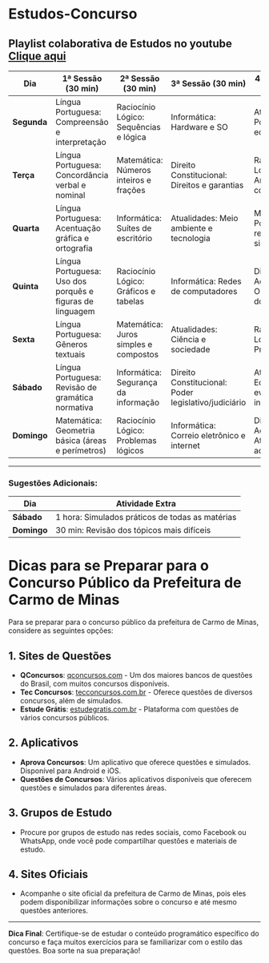 # Estudos-Concurso

## Playlist colaborativa de Estudos no youtube [Clique aqui](https://www.youtube.com/playlist?list=PLdKWRMG0YzNuLCnFAUZUZNqwVsuCW8Oy6)


| **Dia**       | **1ª Sessão (30 min)**                               | **2ª Sessão (30 min)**                    | **3ª Sessão (30 min)**                           | **4ª Sessão (30 min)**                              |
|---------------|------------------------------------------------------|-------------------------------------------|--------------------------------------------------|-----------------------------------------------------|
| **Segunda**   | Língua Portuguesa: Compreensão e interpretação        | Raciocínio Lógico: Sequências e lógica     | Informática: Hardware e SO                       | Atualidades: Política e economia                    |
| **Terça**     | Língua Portuguesa: Concordância verbal e nominal      | Matemática: Números inteiros e frações     | Direito Constitucional: Direitos e garantias     | Raciocínio Lógico: Análise combinatória             |
| **Quarta**    | Língua Portuguesa: Acentuação gráfica e ortografia    | Informática: Suítes de escritório          | Atualidades: Meio ambiente e tecnologia          | Matemática: Porcentagem e regra de três simples     |
| **Quinta**    | Língua Portuguesa: Uso dos porquês e figuras de linguagem | Raciocínio Lógico: Gráficos e tabelas     | Informática: Redes de computadores               | Direito Administrativo: Organização do Estado       |
| **Sexta**     | Língua Portuguesa: Gêneros textuais                   | Matemática: Juros simples e compostos      | Atualidades: Ciência e sociedade                 | Raciocínio Lógico: Probabilidade                    |
| **Sábado**    | Língua Portuguesa: Revisão de gramática normativa     | Informática: Segurança da informação       | Direito Constitucional: Poder legislativo/judiciário | Atualidades: Economia e eventos internacionais     |
| **Domingo**   | Matemática: Geometria básica (áreas e perímetros)     | Raciocínio Lógico: Problemas lógicos       | Informática: Correio eletrônico e internet       | Direito Administrativo: Atos administrativos        |

---

### Sugestões Adicionais:

| **Dia**       | **Atividade Extra**                                  |
|---------------|------------------------------------------------------|
| **Sábado**    | 1 hora: Simulados práticos de todas as matérias       |
| **Domingo**   | 30 min: Revisão dos tópicos mais difíceis             |

# Dicas para se Preparar para o Concurso Público da Prefeitura de Carmo de Minas

Para se preparar para o concurso público da prefeitura de Carmo de Minas, considere as seguintes opções:

## 1. Sites de Questões
- **QConcursos**: [qconcursos.com](https://www.qconcursos.com) - Um dos maiores bancos de questões do Brasil, com muitos concursos disponíveis.
- **Tec Concursos**: [tecconcursos.com.br](https://www.tecconcursos.com.br) - Oferece questões de diversos concursos, além de simulados.
- **Estude Grátis**: [estudegratis.com.br](https://www.estudegratis.com.br) - Plataforma com questões de vários concursos públicos.

## 2. Aplicativos
- **Aprova Concursos**: Um aplicativo que oferece questões e simulados. Disponível para Android e iOS.
- **Questões de Concursos**: Vários aplicativos disponíveis que oferecem questões e simulados para diferentes áreas.

## 3. Grupos de Estudo
- Procure por grupos de estudo nas redes sociais, como Facebook ou WhatsApp, onde você pode compartilhar questões e materiais de estudo.

## 4. Sites Oficiais
- Acompanhe o site oficial da prefeitura de Carmo de Minas, pois eles podem disponibilizar informações sobre o concurso e até mesmo questões anteriores.

---

**Dica Final**: Certifique-se de estudar o conteúdo programático específico do concurso e faça muitos exercícios para se familiarizar com o estilo das questões. Boa sorte na sua preparação!
